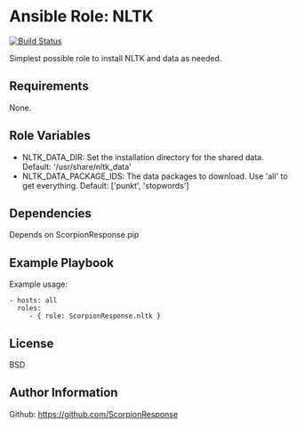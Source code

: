 Ansible Role: NLTK
=================

[![Build Status](https://travis-ci.org/ScorpionResponse/ansible-nltk.svg?branch=master)](https://travis-ci.org/ScorpionResponse/ansible-nltk)

Simplest possible role to install NLTK and data as needed.

Requirements
------------

None.

Role Variables
--------------

* NLTK_DATA_DIR: Set the installation directory for the shared data.
  Default: '/usr/share/nltk_data'
* NLTK_DATA_PACKAGE_IDS: The data packages to download.  Use 'all' to get
  everything.
  Default: ['punkt', 'stopwords']

Dependencies
------------

Depends on ScorpionResponse.pip

Example Playbook
----------------

Example usage:

    - hosts: all
      roles:
         - { role: ScorpionResponse.nltk }

License
-------

BSD

Author Information
------------------

Github: https://github.com/ScorpionResponse
